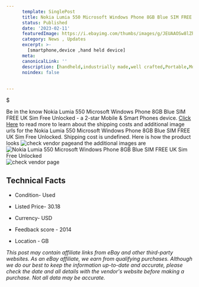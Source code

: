 ```yaml
---
      template: SinglePost
      title: Nokia Lumia 550 Microsoft Windows Phone 8GB Blue SIM FREE UK Sim Free Unlocked
      status: Published
      date: '2023-02-11'
      featuredImage: https://i.ebayimg.com/thumbs/images/g/JEUAAOSw8lZhMKFG/s-l225.jpg
      category: News , Updates
      excerpt: >-
        [smartphone,device ,hand held device]
      meta:
      canonicalLink: ''
      description: [handheld,industrially made,well crafted,Portable,Mobile,Compact,Convenient,Lightweight,Maneuverable,Man-portable,Miniature,Carriable,Hand-held,Light,Holdable,Transportable,Mobile device,Pocket-sized,On-the-go,Wireless,Cordless,Compact size,Convenient size, smartphone,device ,hand held device]
      noindex: false
      
        
---
```

$

Be in the know Nokia Lumia 550 Microsoft Windows Phone 8GB Blue SIM FREE UK Sim Free Unlocked - a 2-star Mobile & Smart Phones device. [Click Here](https://www.ebay.com/itm/402563276119?hash=item5dbaa41d57%3Ag%3AJEUAAOSw8lZhMKFG&mkevt=1&mkcid=1&mkrid=711-53200-19255-0&campid=%253CePNCampaignId%253E&customid=%253CreferenceId%253E&toolid=10049) to read more to learn about the shipping costs and additional image urls for the Nokia Lumia 550 Microsoft Windows Phone 8GB Blue SIM FREE UK Sim Free Unlocked. Shipping cost is undefined. Here is how the product looks ![check vendor page](https://i.ebayimg.com/thumbs/images/g/JEUAAOSw8lZhMKFG/s-l225.jpg)and the additional images are![Nokia Lumia 550 Microsoft Windows Phone 8GB Blue SIM FREE UK Sim Free Unlocked](https://i.ebayimg.com/images/g/JEUAAOSw8lZhMKFG/s-l1200.jpg)![check vendor page](https://origin-galleryplus.ebayimg.com/ws/web/402563276119_2_0_1/225x225.jpg,https://origin-galleryplus.ebayimg.com/ws/web/402563276119_3_0_1/225x225.jpg,https://origin-galleryplus.ebayimg.com/ws/web/402563276119_4_0_1/225x225.jpg,https://origin-galleryplus.ebayimg.com/ws/web/402563276119_5_0_1/225x225.jpg,https://origin-galleryplus.ebayimg.com/ws/web/402563276119_6_0_1/225x225.jpg,https://origin-galleryplus.ebayimg.com/ws/web/402563276119_7_0_1/225x225.jpg,https://origin-galleryplus.ebayimg.com/ws/web/402563276119_8_0_1/225x225.jpg,https://origin-galleryplus.ebayimg.com/ws/web/402563276119_9_0_1/225x225.jpg,https://origin-galleryplus.ebayimg.com/ws/web/402563276119_10_0_1/225x225.jpg,https://origin-galleryplus.ebayimg.com/ws/web/402563276119_11_0_1/225x225.jpg)



 ## Technical Facts 



     
      

 - Condition- Used 


      

 - Listed Price- 30.18 


      

 - Currency- USD 


      

 - Feedback score - 2014 


      

 - Location - GB 


      
      

 *_This post may contain affiliate links from eBay and other third-party websites. As an eBay affiliate, we earn from qualifying purchases. Although we do our best to keep the information up-to-date and accurate, please check the date and all details with the vendor's website before making a purchase. Not all data may be accurate._*






